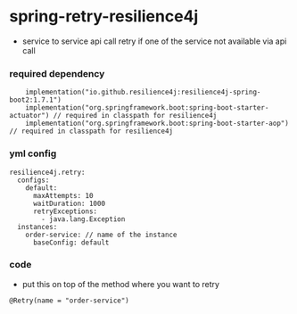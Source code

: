 # spring-retry-resilience4j
- service to service api call retry if one of the service not available via api call

### required dependency
```
	implementation("io.github.resilience4j:resilience4j-spring-boot2:1.7.1")
	implementation("org.springframework.boot:spring-boot-starter-actuator") // required in classpath for resilience4j
	implementation("org.springframework.boot:spring-boot-starter-aop") // required in classpath for resilience4j

```

### yml config

```
resilience4j.retry:
  configs:
    default:
      maxAttempts: 10
      waitDuration: 1000
      retryExceptions:
        - java.lang.Exception
  instances:
    order-service: // name of the instance
      baseConfig: default

```

### code
- put this on top of the method where you want to retry
```
@Retry(name = "order-service")
```
